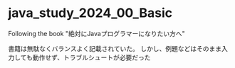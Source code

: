 # java_study_2024_00_Basic
 Following the book "絶対にJavaプログラマーになりたい方へ"

書籍は無駄なくバランスよく記載されていた。
しかし、例題などはそのまま入力しても動作せず、トラブルシュートが必要だった
